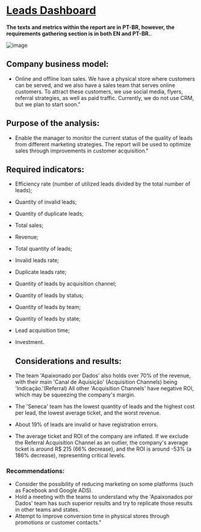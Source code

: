 # [Leads Dashboard](https://app.powerbi.com/view?r=eyJrIjoiZDBlYzFmYTQtYThhNi00YzkxLWJjNDMtZmM3M2Q3OWRlZDIwIiwidCI6ImZhN2FiZjMwLTExNzgtNDAyYy1hNDdhLTlmNzA3YWJmMDFhYSJ9 )

**The texts and metrics within the report are in PT-BR, however, the requirements gathering section is in both EN and PT-BR.**.

![image](https://github.com/BrunoFelipeCB/Power-BI/assets/99086238/d41d73a4-c91e-4b91-b2c1-502140246bc8)




## Company business model:
-  Online and offline loan sales. We have a physical store where customers can be served, and we also have a sales team that serves online customers. To attract these customers, we use social media, flyers, referral strategies, as well as paid traffic. Currently, we do not use CRM, but we plan to start soon."
## Purpose of the analysis:
- Enable the manager to monitor the current status of the quality of leads from different marketing strategies. The report will be used to optimize sales through improvements in customer acquisition."

## Required indicators:

- Efficiency rate (number of utilized leads divided by the total number of leads);
- Quantity of invalid leads;
- Quantity of duplicate leads;
- Total sales;
- Revenue;
- Total quantity of leads;
- Invalid leads rate;
- Duplicate leads rate;
- Quantity of leads by acquisition channel;
- Quantity of leads by status;
- Quantity of leads by team;
- Quantity of leads by state;
- Lead acquisition time;
- Investment.

  ## Considerations and results:
-  The team 'Apaixonado por Dados' also holds over 70% of the revenue, with their main 'Canal de Aquisição' (Acquisition Channels) being 'Indicação.'(Referral) All other 'Acquisition Channels' have negative ROI, which may be squeezing the company's margin.

- The 'Seneca' team has the lowest quantity of leads and the highest cost per lead, the lowest average ticket, and the worst revenue. 
- About 19% of leads are invalid or have registration errors.

- The average ticket and ROI of the company are inflated. If we exclude the Referral Acquisition Channel as an outlier, the company's average ticket is around R$ 215 (66% decrease), and the ROI is around -53% (a 186% decrease), representing critical levels.

### Recommendations:

- Consider the possibility of reducing marketing on some platforms (such as Facebook and Google ADS).
- Hold a meeting with the teams to understand why the 'Apaixonados por Dados' team has such superior results and try to replicate those results in other teams and states.
- Attempt to improve conversion time in physical stores through promotions or customer contacts."
